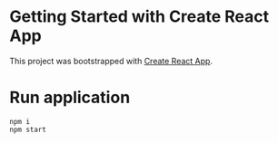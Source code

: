 # Getting Started with Create React App

This project was bootstrapped with [Create React App](https://github.com/facebook/create-react-app).

# Run application
```
npm i
npm start
```

